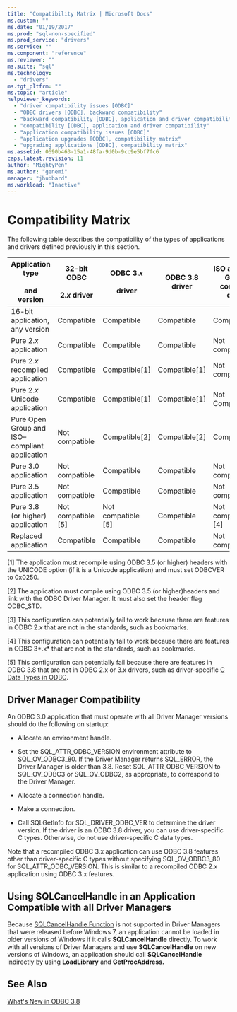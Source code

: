 ```yaml
---
title: "Compatibility Matrix | Microsoft Docs"
ms.custom: ""
ms.date: "01/19/2017"
ms.prod: "sql-non-specified"
ms.prod_service: "drivers"
ms.service: ""
ms.component: "reference"
ms.reviewer: ""
ms.suite: "sql"
ms.technology: 
  - "drivers"
ms.tgt_pltfrm: ""
ms.topic: "article"
helpviewer_keywords: 
  - "driver compatibility issues [ODBC]"
  - "ODBC drivers [ODBC], backward compatibility"
  - "backward compatibility [ODBC], application and driver compatibility"
  - "compatibility [ODBC], application and driver compatibility"
  - "application compatibility issues [ODBC]"
  - "application upgrades [ODBC], compatibility matrix"
  - "upgrading applications [ODBC], compatibility matrix"
ms.assetid: 0690b463-15a1-48fa-9d0b-9cc9e5bf7fc6
caps.latest.revision: 11
author: "MightyPen"
ms.author: "genemi"
manager: "jhubbard"
ms.workload: "Inactive"
---
```

# Compatibility Matrix
The following table describes the compatibility of the types of applications and drivers defined previously in this section.  
  
|Application type<br /><br /> and version|32-bit ODBC<br /><br /> 2.*x* driver|ODBC 3.*x*<br /><br /> driver|ODBC 3.8 driver|ISO and Open Group–compliant driver|  
|--------------------------------------|-----------------------------------|---------------------------|---------------------|-----------------------------------------|  
|16-bit application, any version|Compatible|Compatible|Compatible|Compatible|  
|Pure 2.*x* application|Compatible|Compatible|Compatible|Not compatible[3]|  
|Pure 2.*x* recompiled application|Compatible|Compatible[1]|Compatible[1]|Not compatible[3]|  
|Pure 2.*x* Unicode application|Compatible|Compatible[1]|Compatible[1]|Not Compatible[3]|  
|Pure Open Group and ISO–compliant application|Not compatible|Compatible[2]|Compatible[2]|Compatible[2]|  
|Pure 3.0 application|Not compatible|Compatible|Compatible|Not compatible[4]|  
|Pure 3.5 application|Not compatible|Compatible|Compatible|Not compatible[4]|  
|Pure 3.8 (or higher) application|Not compatible [5]|Not compatible [5]|Compatible|Not compatible [4]|  
|Replaced application|Compatible|Compatible|Compatible|Not compatible[3]|  
  
 [1]   The application must recompile using ODBC 3.5 (or higher) headers with the UNICODE option (if it is a Unicode application) and must set ODBCVER to 0x0250.  
  
 [2]   The application must compile using ODBC 3.5 (or higher)headers and link with the ODBC Driver Manager. It must also set the header flag ODBC_STD.  
  
 [3]   This configuration can potentially fail to work because there are features in ODBC 2.*x* that are not in the standards, such as bookmarks.  
  
 [4]   This configuration can potentially fail to work because there are features in ODBC 3*.x* that are not in the standards, such as bookmarks.  
  
 [5]   This configuration can potentially fail because there are features in ODBC 3.8 that are not in ODBC 2.x or 3.x drivers, such as driver-specific [C Data Types in ODBC](../../../odbc/reference/develop-app/c-data-types-in-odbc.md).  
  
## Driver Manager Compatibility  
 An ODBC 3.0 application that must operate with all Driver Manager versions should do the following on startup:  
  
-   Allocate an environment handle.  
  
-   Set the SQL_ATTR_ODBC_VERSION environment attribute to SQL_OV_ODBC3_80. If the Driver Manager returns SQL_ERROR, the Driver Manager is older than 3.8. Reset SQL_ATTR_ODBC_VERSION to SQL_OV_ODBC3 or SQL_OV_ODBC2, as appropriate, to correspond to the Driver Manager.  
  
-   Allocate a connection handle.  
  
-   Make a connection.  
  
-   Call SQLGetInfo for SQL_DRIVER_ODBC_VER to determine the driver version. If the driver is an ODBC 3.8 driver, you can use driver-specific C types. Otherwise, do not use driver-specific C data types.  
  
 Note that a recompiled ODBC 3.x application can use ODBC 3.8 features other than driver-specific C types without specifying SQL_OV_ODBC3_80 for SQL_ATTR_ODBC_VERSION. This is similar to a recompiled ODBC 2.x application using ODBC 3.x features.  
  
## Using SQLCancelHandle in an Application Compatible with all Driver Managers  
 Because [SQLCancelHandle Function](../../../odbc/reference/syntax/sqlcancelhandle-function.md) is not supported in Driver Managers that were released before Windows 7, an application cannot be loaded in older versions of Windows if it calls **SQLCancelHandle** directly. To work with all versions of Driver Managers and use **SQLCancelHandle** on new versions of Windows, an application should call **SQLCancelHandle** indirectly by using **LoadLibrary** and **GetProcAddress.**  
  
## See Also  
 [What's New in ODBC 3.8](../../../odbc/reference/what-s-new-in-odbc-3-8.md)
